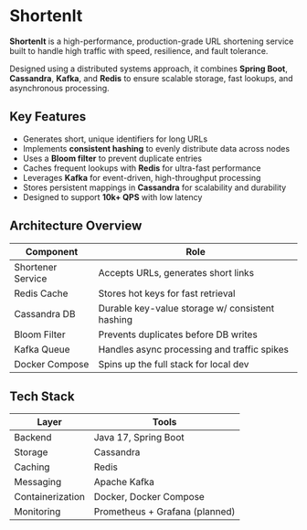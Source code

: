# ShortenIt

**ShortenIt** is a high-performance, production-grade URL shortening service built to handle high traffic with speed, resilience, and fault tolerance.  

Designed using a distributed systems approach, it combines **Spring Boot**, **Cassandra**, **Kafka**, and **Redis** to ensure scalable storage, fast lookups, and asynchronous processing.

## Key Features

- Generates short, unique identifiers for long URLs  
- Implements **consistent hashing** to evenly distribute data across nodes  
- Uses a **Bloom filter** to prevent duplicate entries  
- Caches frequent lookups with **Redis** for ultra-fast performance  
- Leverages **Kafka** for event-driven, high-throughput processing  
- Stores persistent mappings in **Cassandra** for scalability and durability  
- Designed to support **10k+ QPS** with low latency  

## Architecture Overview

| Component           | Role                                           |
|---------------------|------------------------------------------------|
| Shortener Service   | Accepts URLs, generates short links            |
| Redis Cache         | Stores hot keys for fast retrieval             |
| Cassandra DB        | Durable key-value storage w/ consistent hashing |
| Bloom Filter        | Prevents duplicates before DB writes           |
| Kafka Queue         | Handles async processing and traffic spikes    |
| Docker Compose      | Spins up the full stack for local dev          |

## Tech Stack

| Layer           | Tools                          |
|----------------|----------------------------------|
| Backend         | Java 17, Spring Boot             |
| Storage         | Cassandra                        |
| Caching         | Redis                            |
| Messaging       | Apache Kafka                     |
| Containerization| Docker, Docker Compose           |
| Monitoring      | Prometheus + Grafana (planned)   |


